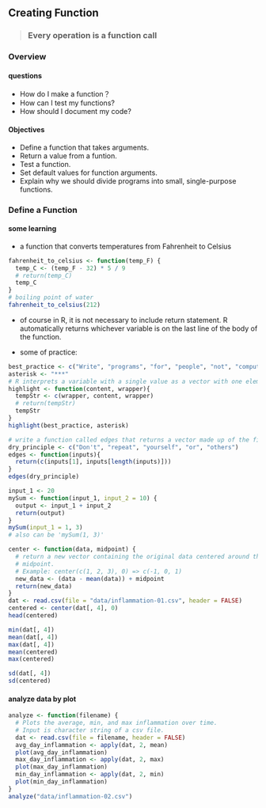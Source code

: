 ## Creating Function 

> ### Every operation is a function call

### Overview

#### questions
- How do I make a function？
- How can I test my functions?
- How should I document my code?

#### Objectives
- Define a function that takes arguments.
- Return a value from a funtion.
- Test a function.
- Set default values for function arguments.
- Explain why we should divide programs into small, single-purpose functions.

### Define a Function
#### some learning
- a function that converts temperatures from Fahrenheit to Celsius
```r  
fahrenheit_to_celsius <- function(temp_F) {
  temp_C <- (temp_F - 32) * 5 / 9
  # return(temp_C)
  temp_C
}
# boiling point of water
fahrenheit_to_celsius(212)
```

- of course in R, it is not necessary to include return statement. R automatically returns whichever variable is on the last line of the body of the function.

- some of practice:
```r
best_practice <- c("Write", "programs", "for", "people", "not", "computers")
asterisk <- "***"
# R interprets a variable with a single value as a vector with one element.
highlight <- function(content, wrapper){
  tempStr <- c(wrapper, content, wrapper)
  # return(tempStr)
  tempStr
}
highlight(best_practice, asterisk)

# write a function called edges that returns a vector made up of the first and last elements of its input
dry_principle <- c("Don't", "repeat", "yourself", "or", "others")
edges <- function(inputs){
  return(c(inputs[1], inputs[length(inputs)]))
}
edges(dry_principle)

input_1 <- 20
mySum <- function(input_1, input_2 = 10) {
  output <- input_1 + input_2
  return(output)
}
mySum(input_1 = 1, 3)
# also can be 'mySum(1, 3)'

center <- function(data, midpoint) {
  # return a new vector containing the original data centered around the
  # midpoint.
  # Example: center(c(1, 2, 3), 0) => c(-1, 0, 1)
  new_data <- (data - mean(data)) + midpoint
  return(new_data)
}
dat <- read.csv(file = "data/inflammation-01.csv", header = FALSE)
centered <- center(dat[, 4], 0)
head(centered)

min(dat[, 4])
mean(dat[, 4])
max(dat[, 4])
mean(centered)
max(centered)

sd(dat[, 4])
sd(centered)
```
#### analyze data by plot
```r
analyze <- function(filename) {
  # Plots the average, min, and max inflammation over time.
  # Input is character string of a csv file.
  dat <- read.csv(file = filename, header = FALSE)
  avg_day_inflammation <- apply(dat, 2, mean)
  plot(avg_day_inflammation)
  max_day_inflammation <- apply(dat, 2, max)
  plot(max_day_inflammation)
  min_day_inflammation <- apply(dat, 2, min)
  plot(min_day_inflammation)
}
analyze("data/inflammation-02.csv")
```
